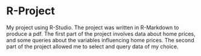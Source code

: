 # R-Project
My project using R-Studio. The project was written in R-Markdown to produce a pdf. 
The first part of the project involves data about home prices, and some queries about the variables influencing home prices. The second part of the project allowed me to select and query data of my choice.
